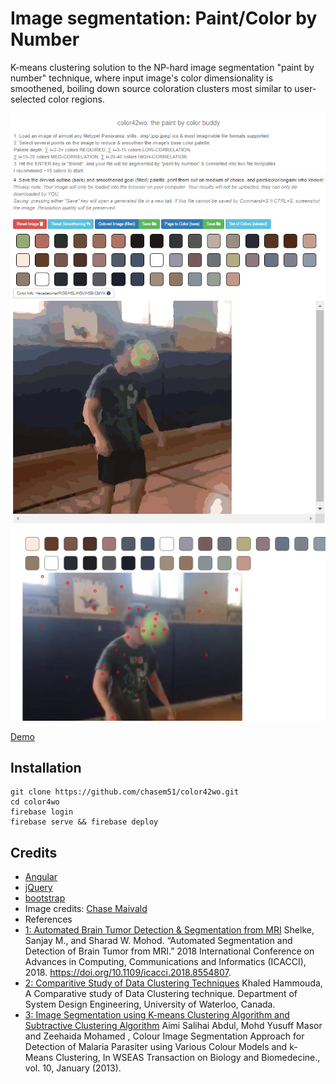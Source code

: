 # Image segmentation: Paint/Color by Number

K-means clustering solution to the NP-hard image segmentation "paint by number" technique, where input image's color dimensionality is smoothened, boiling down source coloration clusters most similar to user-selected color regions.

![Demo Site Directions](images/directionsview.PNG)
![Full Demo View](images/completed_view.PNG)
![Color selection](images/color_select.PNG)

[Demo](https://color42wo.firebaseapp.com/)

## Installation

	git clone https://github.com/chasem51/color42wo.git
	cd color4wo
	firebase login
	firebase serve && firebase deploy


## Credits

- [Angular](https://angularjs.org/)
- [jQuery](https://jquery.com/)
- [bootstrap](https://getbootstrap.com/)
- Image credits: [Chase Maivald](https://www.linkedin.com/in/chase-maivald-8552b5176/)
- References
- [1: Automated Brain Tumor Detection & Segmentation from MRI](https://d1wqtxts1xzle7.cloudfront.net/56966153/IRJET-V5I4562.pdf?1531215183=&response-content-disposition=inline%3B+filename%3DA_Survey_on_Automated_Brain_Tumor_Detect.pdf&Expires=1596177661&Signature=AC17HWSVXwbTwQa~oUA9WvOnPLe95-OCix0u4Aa5Pjy92aP3Le2Ksxg4O0ike4IIbpyF68ArtbKS8GrioJtaBvMpVt8ajOawM7it7HgjdeNqV7d1ikO0AEnJrRZPhBUDCvY-5Zs4odgrn27N9BVu7LTxMzU0wcKenPRD8a5FerD3xW0ooUzVNJI3c9Yw-2AhLtIqQRqbJ76lrANMxXk8iXRBo1uCbaN5zhUrrGZBVYzHSAy4Z4UDOQT8pOqiduYim-qE1XC9pQwjvWFBzmANvfkpOkTcxLuCfPuiXBnqEadPy~G7UWmX8tV78~JwvW6pUi37hbJkmXekMzoZb-HdIw__&Key-Pair-Id=APKAJLOHF5GGSLRBV4ZA)
Shelke, Sanjay M., and Sharad W. Mohod. “Automated Segmentation and Detection of Brain Tumor from MRI.” 2018 International Conference on Advances in Computing, Communications and Informatics (ICACCI), 2018. https://doi.org/10.1109/icacci.2018.8554807.
- [2: Comparitive Study of Data Clustering Techniques](http://www.pami.uwaterloo.ca/pub/hammouda/sde625-paper.pdf) 
Khaled Hammouda, A Comparative study of Data Clustering technique. Department of System Design Engineering, University of Waterloo, Canada.
- [3: Image Segmentation using K-means Clustering Algorithm and Subtractive Clustering Algorithm](https://www.sciencedirect.com/science/article/pii/S1877050915014143)
Aimi Salihai Abdul, Mohd Yusuff Masor and Zeehaida Mohamed , Colour Image Segmentation Approach for Detection of Malaria Parasiter using Various Colour Models and k-Means Clustering, In WSEAS Transaction on Biology and Biomedecine., vol. 10, January (2013).





